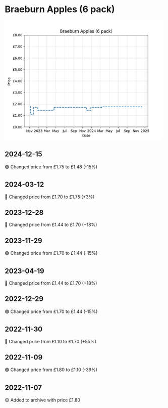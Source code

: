 # Braeburn Apples (6 pack)
![](charts/product-64862011.png)
## 2024-12-15
🟢 Changed price from £1.75 to £1.48 (-15%)
## 2024-03-12
🔴 Changed price from £1.70 to £1.75 (+3%)
## 2023-12-28
🔴 Changed price from £1.44 to £1.70 (+18%)
## 2023-11-29
🟢 Changed price from £1.70 to £1.44 (-15%)
## 2023-04-19
🔴 Changed price from £1.44 to £1.70 (+18%)
## 2022-12-29
🟢 Changed price from £1.70 to £1.44 (-15%)
## 2022-11-30
🔴 Changed price from £1.10 to £1.70 (+55%)
## 2022-11-09
🟢 Changed price from £1.80 to £1.10 (-39%)
## 2022-11-07
🟡 Added to archive with price £1.80